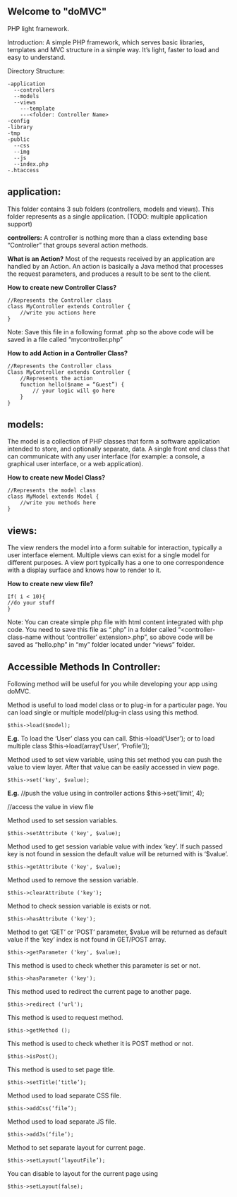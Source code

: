 Welcome to "doMVC"
------------------

PHP light framework.

Introduction:
A simple PHP framework, which serves basic libraries, templates and MVC structure in a simple way. It’s light, faster to load and easy to understand.

Directory Structure:

	-application
	  --controllers
	  --models
	  --views
	    ---template
	    ---<folder: Controller Name>
	-config
	-library
	-tmp
	-public
	  --css
	  --img
	  --js
	  --index.php
	-.htaccess


application:
------------

This folder contains 3 sub folders (controllers, models and views). This folder represents as a single application. (TODO: multiple application support)

**controllers:**
	A controller is nothing more than a class extending base “Controller” that groups several action methods.

**What is an Action?**
Most of the requests received by an application are handled by an Action.
An action is basically a Java method that processes the request parameters, and produces a result to be sent to the client.

**How to create new Controller Class?**
	
	//Represents the Controller class
	class MyController extends Controller {
		//write you actions here
	}
	

Note: Save this file in a following format
<controller-name-in-small-case>.php so the above code will be saved in a file called “mycontroller.php”

**How to add Action in a Controller Class?**

	//Represents the Controller class
	Class MyController extends Controller {
		//Represents the action
		function hello($name = “Guest”) {
			// your logic will go here
		}
	}


models:
------

The model is a collection of PHP classes that form a software application intended to store, and optionally separate, data. A single front end class that can communicate with any user interface (for example: a console, a graphical user interface, or a web application).

**How to create new Model Class?**
	
	//Represents the model class
	class MyModel extends Model {
		//write you methods here
	}


views:
------

The view renders the model into a form suitable for interaction, typically a user interface element. Multiple views can exist for a single model for different purposes. A view port typically has a one to one correspondence with a display surface and knows how to render to it.

**How to create new view file?**
	
	If( i < 10){
	//do your stuff
	}
	
Note: You can create simple php file with html content integrated with php code. You need to save this file as “<action-name>.php” in a folder called “<controller-class-name without ‘controller’ extension>.php”, so above code will be saved as “hello.php” in “my” folder located under “views” folder.


Accessible Methods In Controller:
--------------------------------

Following method will be useful for you while developing your app using doMVC.

Method is useful to load model class or to plug-in for a particular page. You can load single or multiple model/plug-in class using this method.

	$this->load($model);
	
**E.g.**
To load the ‘User’ class you can call.
$this->load(‘User’); or to load multiple class $this->load(array(‘User’, ‘Profile’));

Method used to set view variable, using this set method you can push the value to view layer. After that value can be easily accessed in view page.

	$this->set('key', $value);

**E.g.**
//push the value using in controller actions
$this->set(‘limit’, 4);

//access the value in view file
<?php echo $limit; ?>
	
Method used to set session variables.

	$this->setAttribute ('key', $value);

Method used to get session variable value with index ‘key’. If such passed key is not found in session the default value will be returned with is ‘$value’.

	$this->getAttribute ('key', $value);

Method used to remove the session variable.
	
	$this->clearAttribute ('key');
	
Method to check session variable is exists or not.

	$this->hasAttribute ('key');
	
Method to get ‘GET’ or ‘POST’ parameter, $value will be returned as default value if the ‘key’ index is not found in GET/POST array.

	$this->getParameter ('key', $value);
	
This method is used to check whether this parameter is set or not.

	$this->hasParameter ('key');
	
This method used to redirect the current page to another page.

	$this->redirect ('url');
	
This method is used to request method.

	$this->getMethod ();
	
This method is used to check whether it is POST method or not.

	$this->isPost();
	
This method is used to set page title.

	$this->setTitle(‘title’);
	
Method used to load separate CSS file.

	$this->addCss(‘file’);
	
Method used to load separate JS file.

	$this->addJs(‘file’);

Method to set separate layout for current page. 

	$this->setLayout(‘layoutFile’);
	
You can disable to layout for the current page using 
	
	$this->setLayout(false);
